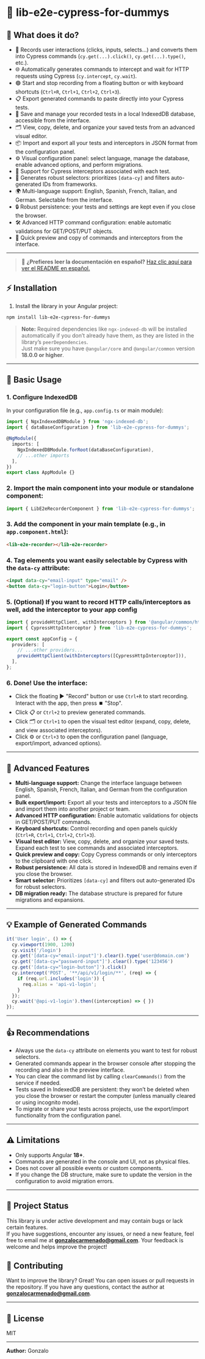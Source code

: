 # 🚀 lib-e2e-cypress-for-dummys

## 🧐 What does it do?

- 🎥 Records user interactions (clicks, inputs, selects...) and converts them into Cypress commands (`cy.get(...).click()`, `cy.get(...).type()`, etc.).
- 🌐 Automatically generates commands to intercept and wait for HTTP requests using Cypress (`cy.intercept`, `cy.wait`).
- 🟢 Start and stop recording from a floating button or with keyboard shortcuts (`Ctrl+R`, `Ctrl+1`, `Ctrl+2`, `Ctrl+3`).
- 📋 Export generated commands to paste directly into your Cypress tests.
- 💾 Save and manage your recorded tests in a local IndexedDB database, accessible from the interface.
- 🗂️ View, copy, delete, and organize your saved tests from an advanced visual editor.
- 📦 Import and export all your tests and interceptors in JSON format from the configuration panel.
- ⚙️ Visual configuration panel: select language, manage the database, enable advanced options, and perform migrations.
- 🧩 Support for Cypress interceptors associated with each test.
- 🧠 Generates robust selectors: prioritizes `[data-cy]` and filters auto-generated IDs from frameworks.
- 🌍 Multi-language support: English, Spanish, French, Italian, and German. Selectable from the interface.
- 🔒 Robust persistence: your tests and settings are kept even if you close the browser.
- 🛠️ Advanced HTTP command configuration: enable automatic validations for GET/POST/PUT objects.
- 👀 Quick preview and copy of commands and interceptors from the interface.

---

> 📄 **¿Prefieres leer la documentación en español?** [Haz clic aquí para ver el README en español.](./README.es.md)

## ⚡ Installation

1. Install the library in your Angular project:

```bash
npm install lib-e2e-cypress-for-dummys
```

> **Note:** Required dependencies like `ngx-indexed-db` will be installed automatically if you don’t already have them, as they are listed in the library’s `peerDependencies`.  
> Just make sure you have `@angular/core` and `@angular/common` version **18.0.0 or higher**.

---

## 🚦 Basic Usage

### 1. **Configure IndexedDB**

In your configuration file (e.g., `app.config.ts` or main module):

```typescript
import { NgxIndexedDBModule } from 'ngx-indexed-db';
import { dataBaseConfiguration } from 'lib-e2e-cypress-for-dummys';

@NgModule({
  imports: [
    NgxIndexedDBModule.forRoot(dataBaseConfiguration),
    // ...other imports
  ],
})
export class AppModule {}
```

### 2. **Import the main component into your module or standalone component:**

```typescript
import { LibE2eRecorderComponent } from 'lib-e2e-cypress-for-dummys';
```

### 3. **Add the component in your main template (e.g., in `app.component.html`):**

```html
<lib-e2e-recorder></lib-e2e-recorder>
```

### 4. **Tag elements you want easily selectable by Cypress with the `data-cy` attribute:**

```html
<input data-cy="email-input" type="email" />
<button data-cy="login-button">Login</button>
```

### 5. **(Optional) If you want to record HTTP calls/interceptors as well, add the interceptor to your app config**

```typescript
import { provideHttpClient, withInterceptors } from '@angular/common/http';
import { CypressHttpInterceptor } from 'lib-e2e-cypress-for-dummys';

export const appConfig = {
  providers: [
    // ...other providers...
    provideHttpClient(withInterceptors([CypressHttpInterceptor])),
  ],
};
```

### 6. **Done! Use the interface:**

- Click the floating ▶️ "Record" button or use `Ctrl+R` to start recording. Interact with the app, then press ⏹️ "Stop".
- Click 📋 or `Ctrl+2` to preview generated commands.
- Click 🗂️ or `Ctrl+1` to open the visual test editor (expand, copy, delete, and view associated interceptors).
- Click ⚙️ or `Ctrl+3` to open the configuration panel (language, export/import, advanced options).

---

## 🧩 Advanced Features

- **Multi-language support:** Change the interface language between English, Spanish, French, Italian, and German from the configuration panel.
- **Bulk export/import:** Export all your tests and interceptors to a JSON file and import them into another project or team.
- **Advanced HTTP configuration:** Enable automatic validations for objects in GET/POST/PUT commands.
- **Keyboard shortcuts:** Control recording and open panels quickly (`Ctrl+R`, `Ctrl+1`, `Ctrl+2`, `Ctrl+3`).
- **Visual test editor:** View, copy, delete, and organize your saved tests. Expand each test to see commands and associated interceptors.
- **Quick preview and copy:** Copy Cypress commands or only interceptors to the clipboard with one click.
- **Robust persistence:** All data is stored in IndexedDB and remains even if you close the browser.
- **Smart selector:** Prioritizes `[data-cy]` and filters out auto-generated IDs for robust selectors.
- **DB migration ready:** The database structure is prepared for future migrations and expansions.

---

## 💡 Example of Generated Commands

```js
it('User login', () => {
  cy.viewport(1900, 1200)
  cy.visit('/login')
  cy.get('[data-cy="email-input"]').clear().type('user@domain.com')
  cy.get('[data-cy="password-input"]').clear().type('123456')
  cy.get('[data-cy="login-button"]').click()
  cy.intercept('POST', '**/api/v1/login/**', (req) => {
    if (req.url.includes('login')) {
      req.alias = 'api-v1-login';
    }
  });
  cy.wait('@api-v1-login').then((interception) => { })
});
```

---

## 👍 Recommendations

- Always use the `data-cy` attribute on elements you want to test for robust selectors.
- Generated commands appear in the browser console after stopping the recording and also in the preview interface.
- You can clear the command list by calling `clearCommands()` from the service if needed.
- Tests saved in IndexedDB are persistent: they won’t be deleted when you close the browser or restart the computer (unless manually cleared or using incognito mode).
- To migrate or share your tests across projects, use the export/import functionality from the configuration panel.

---

## ⚠️ Limitations

- Only supports Angular **18+**.
- Commands are generated in the console and UI, not as physical files.
- Does not cover all possible events or custom components.
- If you change the DB structure, make sure to update the version in the configuration to avoid migration errors.

---

## 🚧 Project Status

This library is under active development and may contain bugs or lack certain features.  
If you have suggestions, encounter any issues, or need a new feature, feel free to email me at **gonzalocarmenado@gmail.com**. Your feedback is welcome and helps improve the project!

## 🤝 Contributing

Want to improve the library? Great! You can open issues or pull requests in the repository. If you have any questions, contact the author at **gonzalocarmenado@gmail.com**.

---

## 📄 License

MIT

---

**Author:** Gonzalo